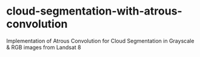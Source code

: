 # cloud-segmentation-with-atrous-convolution
Implementation of Atrous Convolution for Cloud Segmentation in Grayscale &amp; RGB images from Landsat 8 
